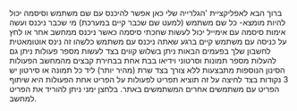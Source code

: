 
ברוך הבא לאפליקציית 'הגלרייה שלי
כאן אפשר  להיכנס עם שם משתמש וסיסמה יכול להיות מומצא- כל שם משתמש (למעט שם שכבר קיים במערכת)
מי שכבר ניכנס ועשה אימות סיסמה עם אימייל יכול לעשות שחכתי סיסמה כאשר ניכנס ממחשב אחר או לחץ על כניסה עם משתמש קיים
ברגע שאתה ניכנס עם משתמש כלשהו זה נינס אוטומאטית לחשבון שלך בפעמים הבאות
ניתן בשלוש קווים בצד לעשות מספר פעולות
ניתן גם להעלות מספר תמונות וסרטוני וידיאו בבת אחת בבחירת קבצים מהמחשב
הפעולות הסינון הנוספות מתבצעות ללא צורך בצד שרת (מהיר יותר)
ליד כל תמונה או סירטון יש 3 נקודות בצד לחיצה על זה תוציא תפריט לפעולות על הפריט
אחת הפעולות היא שיתוף הפריט עם משתמשים אחרים המשתמשים באתר.
בלחצן ימני ניתן להוריד את הפריט למחשב.


